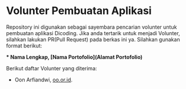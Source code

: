 # Volunter Pembuatan Aplikasi

Repository ini digunakan sebagai sayembara pencarian volunter untuk pembuatan aplikasi Dicoding. Jika anda tertarik untuk menjadi Volunter, silahkan lakukan PR(Pull Request) pada berkas ini ya. Silahkan gunakan format berikut:  

**\* Nama Lengkap, [Nama Portofolio](Alamat Portofolio)**  

Berikut daftar Volunter yang diterima:  

* Oon Arfiandwi, [oo.or.id](https://oo.or.id).

